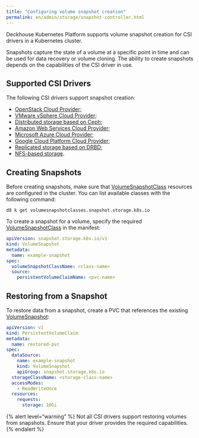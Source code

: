 ```yaml
---
title: "Configuring volume snapshot creation"
permalink: en/admin/storage/snapshot-controller.html
---
```


Deckhouse Kubernetes Platform supports volume snapshot creation for CSI drivers in a Kubernetes cluster.

Snapshots capture the state of a volume at a specific point in time and can be used for data recovery or volume cloning. The ability to create snapshots depends on the capabilities of the CSI driver in use.

## Supported CSI Drivers

The following CSI drivers support snapshot creation:

- [OpenStack Cloud Provider](#TODO);
- [VMware vSphere Cloud Provider](#TODO);
- [Distributed storage based on Ceph](../storage/external/ceph.html);
- [Amazon Web Services Cloud Provider](#TODO);
- [Microsoft Azure Cloud Provider](#TODO);
- [Google Cloud Platform Cloud Provider](#TODO);
- [Replicated storage based on DRBD](../storage/sds/lvm-replicated.html);
- [NFS-based storage](../storage/external/nfs.html).

## Creating Snapshots

Before creating snapshots, make sure that [VolumeSnapshotClass](../../reference/cr/volumesnapshotclass/) resources are configured in the cluster. You can list available classes with the following command:

```shell
d8 k get volumesnapshotclasses.snapshot.storage.k8s.io
```

To create a snapshot for a volume, specify the required [VolumeSnapshotClass](../../reference/cr/volumesnapshotclass/) in the manifest:

```yaml
apiVersion: snapshot.storage.k8s.io/v1
kind: VolumeSnapshot
metadata:
  name: example-snapshot
spec:
  volumeSnapshotClassName: <class-name>
  source:
    persistentVolumeClaimName: <pvc-name>
```

## Restoring from a Snapshot

To restore data from a snapshot, create a PVC that references the existing [VolumeSnapshot](../../reference/cr/volumesnapshot/):

```yaml
apiVersion: v1
kind: PersistentVolumeClaim
metadata:
  name: restored-pvc
spec:
  dataSource:
    name: example-snapshot
    kind: VolumeSnapshot
    apiGroup: snapshot.storage.k8s.io
  storageClassName: <storage-class-name>
  accessModes:
    - ReadWriteOnce
  resources:
    requests:
      storage: 10Gi
```

{% alert level=“warning” %}
Not all CSI drivers support restoring volumes from snapshots. Ensure that your driver provides the required capabilities.
{% endalert %}
